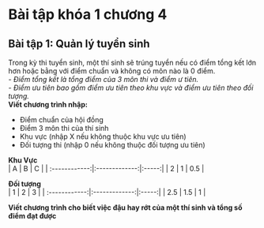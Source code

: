 # Bài tập khóa 1 chương 4

## Bài tập 1: Quản lý tuyển sinh

Trong kỳ thi tuyển sinh, một thí sinh sẽ trúng tuyển nếu có điểm tổng kết lớn hơn hoặc bằng với điểm chuẩn và không có môn nào là 0 điểm.  
*- Điểm tổng kết là tổng điểm của 3 môn thi và điểm ư tiên.*  
*- Điểm ưu tiên bao gồm điểm ưu tiên theo khu vực và điểm ưu tiên theo đối tượng.*  
**Viết chương trình nhập:**

* Điểm chuẩn của hội đồng
* Điểm 3 môn thi của thí sinh  
* Khu vực (nhập X nếu không thuộc khu vực ưu tiên)
* Đối tượng thi (nhập 0 nếu không thuộc đối tượng ưu tiên)  

**Khu Vực**  
|       A       |      B        | C     |
| :------------:|:-------------:|:-----:|
|    2          |        1      |  0.5  |

**Đối tượng**  
|       1       |      2        | 3     |
| :------------:|:-------------:|:-----:|
|    2.5        |       1.5     |  1    |

**Viết chương trình cho biết việc đậu hay rớt của một thí sinh và tổng số điểm đạt được**
